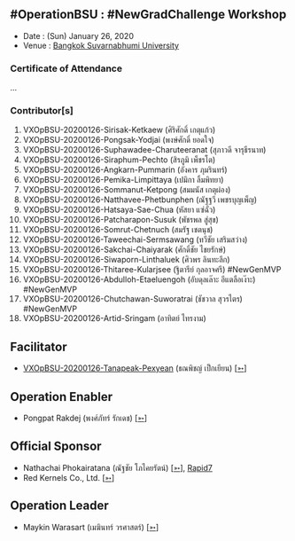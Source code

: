 ## #OperationBSU : #NewGradChallenge Workshop

+ Date : (Sun) January 26, 2020
+ Venue : [Bangkok Suvarnabhumi University](http://www.bsu.ac.th/)

### Certificate of Attendance

...

### Contributor[s]

1. VXOpBSU-20200126-Sirisak-Ketkaew (ศิริศักดิ์ เกตุแก้ว)
1. VXOpBSU-20200126-Pongsak-Yodjai (พงษ์ศักดิ์ ยอดใจ)
1. VXOpBSU-20200126-Suphawadee-Charuteeranat (สุภาวดี จารุธีรนาท)
1. VXOpBSU-20200126-Siraphum-Pechto (สิรภูมิ เพ็ชรโต)
1. VXOpBSU-20200126-Angkarn-Pummarin (อังคาร ภุมรินทร์)
1. VXOpBSU-20200126-Pemika-Limpittaya (เปมิกา ลิ้มพิทยา)
1. VXOpBSU-20200126-Sommanut-Ketpong (สมมนัส เกตุผ่อง)
1. VXOpBSU-20200126-Natthavee-Phetbunphen (ณัฐฐวี เพชรบุญเพ็ญ)
1. VXOpBSU-20200126-Hatsaya-Sae-Chua (หัสยา แซ่ฉั่ว)
1. VXOpBSU-20200126-Patcharapon-Susuk (พัชรพล สู่สุข)
1. VXOpBSU-20200126-Somrut-Chetnuch (สมรัฐ เชตนุช)
1. VXOpBSU-20200126-Taweechai-Sermsawang (ทวีชัย เสริมสว่าง)
1. VXOpBSU-20200126-Sakchai-Chaiyarak (ศักดิ์ชัย ไชยรักษ์)
1. VXOpBSU-20200126-Siwaporn-Linthaluek (ศิวพร ลินทะลึก)
1. VXOpBSU-20200126-Thitaree-Kularjsee (ฐิตารีย์ กุลอาจศรี) #NewGenMVP
1. VXOpBSU-20200126-Abdulloh-Etaeluengoh (อับดุลเล๊าะ อีแตลือเง๊าะ) #NewGenMVP
1. VXOpBSU-20200126-Chutchawan-Suworatrai (ชัชวาล สุวรไตร) #NewGenMVP
1. VXOpBSU-20200126-Artid-Sringam (อาทิตย์ ไทรงาม)

## Facilitator
+ [VXOpBSU-20200126-Tanapeak-Pexyean](/OperationBSU/VXOpBSU-20200126-Tanapeak-Pexyean.pdf) (ธณพิชญ์ เป็กเยียน) [[➳](https://www.facebook.com/teerapon.pexyean)]

## Operation Enabler
+ Pongpat Rakdej (พงศ์ภัทร์ รักเดช) [[➳](https://www.facebook.com/pongpatrakdej)]

## Official Sponsor
+ Nathachai Phokairatana (ณัฐชัย โภไคยรัตน์) [[➳](https://www.facebook.com/mobiuz.pw)], [Rapid7](https://www.rapid7.com/)
+ Red Kernels Co., Ltd. [[➳](https://www.facebook.com/Red-Kernels-Co-Ltd-103726511010245/)]

## Operation Leader
+ Maykin Warasart (เมฆินทร์ วรศาสตร์) [[➳](http://mk.in.th)]
